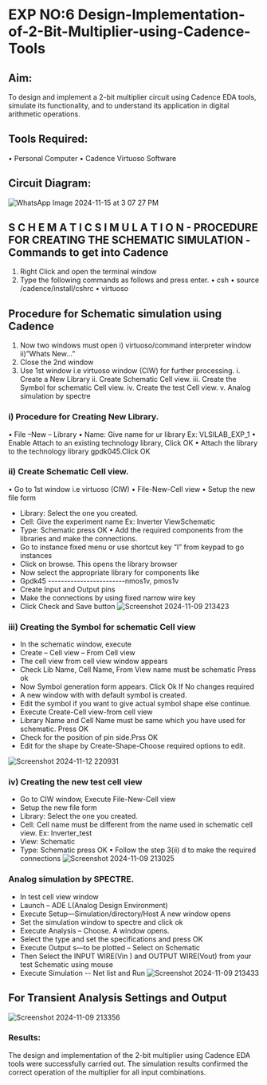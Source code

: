 # EXP NO:6  Design-Implementation-of-2-Bit-Multiplier-using-Cadence-Tools


## Aim:
To design and implement a 2-bit multiplier circuit using Cadence EDA tools, simulate its functionality, and to understand its application in digital arithmetic operations.

## Tools Required:
•	Personal Computer
•	Cadence Virtuoso Software
## Circuit Diagram:
![WhatsApp Image 2024-11-15 at 3 07 27 PM](https://github.com/user-attachments/assets/32e8d876-bd4b-4207-9237-8c824fea7b05)
## S C H E M A T I C S I M U L A T I O N - PROCEDURE FOR CREATING THE SCHEMATIC SIMULATION -Commands to get into Cadence

1.	Right Click and open the terminal window
2.	Type the following commands as follows and press enter.
•	csh
•	source /cadence/install/cshrc
•	virtuoso 
## Procedure for Schematic simulation using Cadence

1.	Now two windows must open i) virtuoso/command interpreter window ii)”Whats New…”
2.	Close the 2nd window
3.	Use 1st window i.e virtuoso window (CIW) for further processing.
i.	Create a New Library
ii.	Create Schematic Cell view.
iii.	Create the Symbol for schematic Cell view.
iv.	Create the test Cell view.
v.	Analog simulation by spectre



### i)	Procedure for Creating New Library.
•	File –New – Library
•	Name: Give name for ur library Ex: VLSILAB_EXP_1
•	Enable Attach to an existing technology library, Click OK
•	Attach the library to the technology library gpdk045.Click OK
### ii)	Create Schematic Cell view.
•	Go to 1st window i.e virtuoso (CIW)
•	File-New-Cell view
•	Setup the new file form
+	Library: Select the one you created.
+ Cell: Give the experiment name Ex: Inverter ViewSchematic
+	Type: Schematic press OK
•	Add the required components from the libraries and make the connections.
+	Go to instance fixed menu or use shortcut key “I” from keypad to go instances
+	Click on browse. This opens the library browser
+	Now select the appropriate library for components like 
+	Gpdk45 ------------------------nmos1v, pmos1v
+	Create Input and Output pins
+	Make the connections by using fixed narrow wire key
+	Click Check and Save button
![Screenshot 2024-11-09 213423](https://github.com/user-attachments/assets/c8778735-2420-4bef-a254-f3b6f9ac7549)



 
### iii)	Creating the Symbol for schematic Cell view

+	In the schematic window, execute 
+	Create – Cell view – From Cell view
+	The cell view from cell view window appears
+	Check Lib Name, Cell Name, From View name must be schematic Press ok
+	Now Symbol generation form appears. Click Ok If No changes required
+	A new window with with default symbol is created.
+	Edit the symbol if you want to give actual symbol shape else continue.
+	Execute Create-Cell view-from cell view
+	Library Name and Cell Name must be same which you have used for schematic. Press OK
+	Check for the position of pin side.Prss OK
+	Edit for the shape by Create-Shape-Choose required options to edit.

 ![Screenshot 2024-11-12 220931](https://github.com/user-attachments/assets/ee617a6d-4475-4ff2-8f1c-a9f34812ba04)



### iv)	Creating the new test cell view

+	Go to CIW window, Execute File-New-Cell view
+	Setup the new file form
+	Library: Select the one you created.
+	Cell: Cell name must be different from the name used in schematic cell view. Ex: Inverter_test
+	View: Schematic
+	Type: Schematic press OK
•	Follow the step 3(ii) d to make the required connections
![Screenshot 2024-11-09 213025](https://github.com/user-attachments/assets/86a3a6aa-b50f-4694-97f8-4fab5c7f226e)




 

### Analog simulation by SPECTRE.
+	In test cell view window
+	Launch – ADE L(Analog Design Environment)
+	Execute Setup—Simulation/directory/Host A new window opens
+	Set the simulation window to spectre and click ok
+	Execute Analysis – Choose. A window opens.
+	Select the type and set the specifications and press OK
+	Execute Output s—to be plotted – Select on Schematic
+	Then Select the INPUT WIRE(Vin ) and OUTPUT WIRE(Vout) from your test Schematic using mouse
+	Execute Simulation -- Net list and Run
![Screenshot 2024-11-09 213433](https://github.com/user-attachments/assets/5ee25166-2d89-404c-81ec-dd192d2c2cd9)




## For Transient Analysis Settings and Output
![Screenshot 2024-11-09 213356](https://github.com/user-attachments/assets/c4e64e25-e966-48a1-bd96-928ac9776b21)

  

### Results:
The design and implementation of the 2-bit multiplier using Cadence EDA tools were successfully carried out. The simulation results confirmed the correct operation of the multiplier for all input combinations. 
